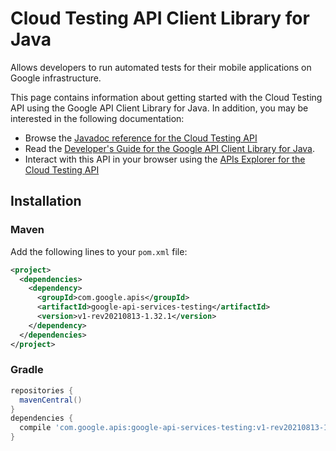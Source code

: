 # Cloud Testing API Client Library for Java

Allows developers to run automated tests for their mobile applications on Google infrastructure.

This page contains information about getting started with the Cloud Testing API
using the Google API Client Library for Java. In addition, you may be interested
in the following documentation:

* Browse the [Javadoc reference for the Cloud Testing API][javadoc]
* Read the [Developer's Guide for the Google API Client Library for Java][google-api-client].
* Interact with this API in your browser using the [APIs Explorer for the Cloud Testing API][api-explorer]

## Installation

### Maven

Add the following lines to your `pom.xml` file:

```xml
<project>
  <dependencies>
    <dependency>
      <groupId>com.google.apis</groupId>
      <artifactId>google-api-services-testing</artifactId>
      <version>v1-rev20210813-1.32.1</version>
    </dependency>
  </dependencies>
</project>
```

### Gradle

```gradle
repositories {
  mavenCentral()
}
dependencies {
  compile 'com.google.apis:google-api-services-testing:v1-rev20210813-1.32.1'
}
```

[javadoc]: https://googleapis.dev/java/google-api-services-testing/latest/index.html
[google-api-client]: https://github.com/googleapis/google-api-java-client/
[api-explorer]: https://developers.google.com/apis-explorer/#p/testing/v1/
